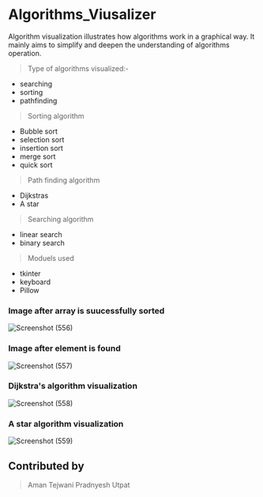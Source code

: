 # Algorithms_Viusalizer

Algorithm visualization illustrates how algorithms work in a graphical way. It mainly aims to simplify and deepen the understanding of algorithms operation.

> Type of algorithms  visualized:- 
 - searching 
 - sorting
 - pathfinding 


> Sorting algorithm
 - Bubble sort
 - selection sort
 - insertion sort
 - merge sort
 - quick sort

> Path finding algorithm
 - Dijkstras
 - A star

> Searching algorithm
 - linear search
 - binary search
 
> Moduels used

- tkinter
- keyboard
- Pillow

### Image after array is suucessfully sorted

![Screenshot (556)](https://user-images.githubusercontent.com/98526168/174745605-36690c95-dbf8-414d-9c09-d3671d600b31.png)

### Image after element is found

![Screenshot (557)](https://user-images.githubusercontent.com/98526168/174746192-70e11a87-b624-4bb4-89f6-8eef7fd2af24.png)

### Dijkstra's algorithm visualization

![Screenshot (558)](https://user-images.githubusercontent.com/98526168/174746297-d6b077aa-c2f3-4ffb-aba9-20af31fa2110.png)

### A star algorithm visualization

![Screenshot (559)](https://user-images.githubusercontent.com/98526168/174746374-5cfcab04-d52f-46e1-a500-95d86ced5e25.png)


## Contributed by
> Aman Tejwani
> Pradnyesh Utpat
